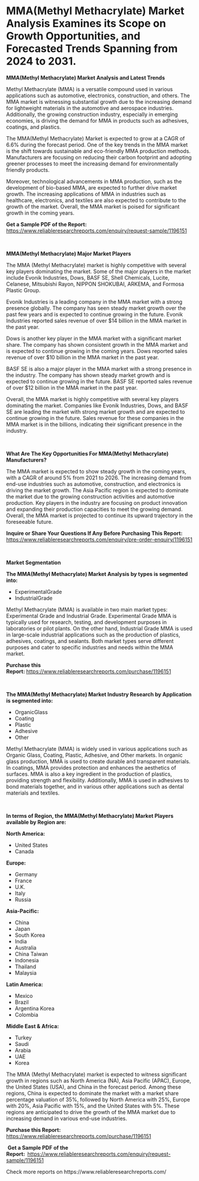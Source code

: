 <p><h1>MMA(Methyl Methacrylate) Market Analysis Examines its Scope on Growth Opportunities, and Forecasted Trends Spanning from 2024 to 2031.</h1></p><p><strong>MMA(Methyl Methacrylate) Market Analysis and Latest Trends</strong></p>
<p><p>Methyl Methacrylate (MMA) is a versatile compound used in various applications such as automotive, electronics, construction, and others. The MMA market is witnessing substantial growth due to the increasing demand for lightweight materials in the automotive and aerospace industries. Additionally, the growing construction industry, especially in emerging economies, is driving the demand for MMA in products such as adhesives, coatings, and plastics.</p><p>The MMA(Methyl Methacrylate) Market is expected to grow at a CAGR of 6.6% during the forecast period. One of the key trends in the MMA market is the shift towards sustainable and eco-friendly MMA production methods. Manufacturers are focusing on reducing their carbon footprint and adopting greener processes to meet the increasing demand for environmentally friendly products.</p><p>Moreover, technological advancements in MMA production, such as the development of bio-based MMA, are expected to further drive market growth. The increasing applications of MMA in industries such as healthcare, electronics, and textiles are also expected to contribute to the growth of the market. Overall, the MMA market is poised for significant growth in the coming years.</p></p>
<p><strong>Get a Sample PDF of the Report:&nbsp;</strong> <a href="https://www.reliableresearchreports.com/enquiry/request-sample/1196151">https://www.reliableresearchreports.com/enquiry/request-sample/1196151</a></p>
<p>&nbsp;</p>
<p><strong>MMA(Methyl Methacrylate) Major Market Players</strong></p>
<p><p>The MMA (Methyl Methacrylate) market is highly competitive with several key players dominating the market. Some of the major players in the market include Evonik Industries, Dows, BASF SE, Shell Chemicals, Lucite, Celanese, Mitsubishi Rayon, NIPPON SHOKUBAI, ARKEMA, and Formosa Plastic Group.</p><p>Evonik Industries is a leading company in the MMA market with a strong presence globally. The company has seen steady market growth over the past few years and is expected to continue growing in the future. Evonik Industries reported sales revenue of over $14 billion in the MMA market in the past year.</p><p>Dows is another key player in the MMA market with a significant market share. The company has shown consistent growth in the MMA market and is expected to continue growing in the coming years. Dows reported sales revenue of over $10 billion in the MMA market in the past year.</p><p>BASF SE is also a major player in the MMA market with a strong presence in the industry. The company has shown steady market growth and is expected to continue growing in the future. BASF SE reported sales revenue of over $12 billion in the MMA market in the past year.</p><p>Overall, the MMA market is highly competitive with several key players dominating the market. Companies like Evonik Industries, Dows, and BASF SE are leading the market with strong market growth and are expected to continue growing in the future. Sales revenue for these companies in the MMA market is in the billions, indicating their significant presence in the industry.</p></p>
<p>&nbsp;</p>
<p><strong>What Are The Key Opportunities For MMA(Methyl Methacrylate) Manufacturers?</strong></p>
<p><p>The MMA market is expected to show steady growth in the coming years, with a CAGR of around 5% from 2021 to 2026. The increasing demand from end-use industries such as automotive, construction, and electronics is driving the market growth. The Asia Pacific region is expected to dominate the market due to the growing construction activities and automotive production. Key players in the industry are focusing on product innovation and expanding their production capacities to meet the growing demand. Overall, the MMA market is projected to continue its upward trajectory in the foreseeable future.</p></p>
<p><strong>Inquire or Share Your Questions If Any Before Purchasing This Report:</strong> <a href="https://www.reliableresearchreports.com/enquiry/pre-order-enquiry/1196151">https://www.reliableresearchreports.com/enquiry/pre-order-enquiry/1196151</a></p>
<p>&nbsp;</p>
<p><strong>Market Segmentation</strong></p>
<p><strong>The MMA(Methyl Methacrylate) Market Analysis by types is segmented into:</strong></p>
<p><ul><li>ExperimentalGrade</li><li>IndustrialGrade</li></ul></p>
<p><p>Methyl Methacrylate (MMA) is available in two main market types: Experimental Grade and Industrial Grade. Experimental Grade MMA is typically used for research, testing, and development purposes in laboratories or pilot plants. On the other hand, Industrial Grade MMA is used in large-scale industrial applications such as the production of plastics, adhesives, coatings, and sealants. Both market types serve different purposes and cater to specific industries and needs within the MMA market.</p></p>
<p><strong>Purchase this Report:&nbsp;</strong><a href="https://www.reliableresearchreports.com/purchase/1196151">https://www.reliableresearchreports.com/purchase/1196151</a></p>
<p>&nbsp;</p>
<p><strong>The MMA(Methyl Methacrylate) Market Industry Research by Application is segmented into:</strong></p>
<p><ul><li>OrganicGlass</li><li>Coating</li><li>Plastic</li><li>Adhesive</li><li>Other</li></ul></p>
<p><p>Methyl Methacrylate (MMA) is widely used in various applications such as Organic Glass, Coating, Plastic, Adhesive, and Other markets. In organic glass production, MMA is used to create durable and transparent materials. In coatings, MMA provides protection and enhances the aesthetics of surfaces. MMA is also a key ingredient in the production of plastics, providing strength and flexibility. Additionally, MMA is used in adhesives to bond materials together, and in various other applications such as dental materials and textiles.</p></p>
<p>&nbsp;</p>
<p><strong>In terms of Region, the MMA(Methyl Methacrylate) Market Players available by Region are:</strong></p>
<p>
    <p> <strong> North America: </strong>
        <ul>
            <li>United States</li>
            <li>Canada</li>
        </ul>
        </p> 
    <p> <strong> Europe: </strong>
        <ul>
            <li>Germany</li>
            <li>France</li>
            <li>U.K.</li>
            <li>Italy</li>
            <li>Russia</li>
        </ul>
        </p> 
    <p> <strong> Asia-Pacific: </strong>
        <ul>
            <li>China</li>
            <li>Japan</li>
            <li>South Korea</li>
            <li>India</li>
            <li>Australia</li>
            <li>China Taiwan</li>
            <li>Indonesia</li>
            <li>Thailand</li>
            <li>Malaysia</li>
        </ul>
        </p> 
    <p> <strong> Latin America: </strong>
        <ul>
            <li>Mexico</li>
            <li>Brazil</li>
            <li>Argentina Korea</li>
            <li>Colombia</li>
        </ul>
        </p> 
    <p> <strong> Middle East & Africa: </strong>
        <ul>
            <li>Turkey</li>
            <li>Saudi</li>
            <li>Arabia</li>
            <li>UAE</li>
            <li>Korea</li>
        </ul>
    </p>
    </p>
<p><p>The MMA (Methyl Methacrylate) market is expected to witness significant growth in regions such as North America (NA), Asia Pacific (APAC), Europe, the United States (USA), and China in the forecast period. Among these regions, China is expected to dominate the market with a market share percentage valuation of 35%, followed by North America with 25%, Europe with 20%, Asia Pacific with 15%, and the United States with 5%. These regions are anticipated to drive the growth of the MMA market due to increasing demand in various end-use industries.</p></p>
<p><strong>Purchase this Report: </strong><a href="https://www.reliableresearchreports.com/purchase/1196151">https://www.reliableresearchreports.com/purchase/1196151</a></p>
<p>&nbsp;<strong>Get a Sample PDF of the Report:&nbsp;&nbsp;</strong><a href="https://www.reliableresearchreports.com/enquiry/request-sample/1196151">https://www.reliableresearchreports.com/enquiry/request-sample/1196151</a></p>
<p><strong></strong></p>
<p>Check more reports on https://www.reliableresearchreports.com/</p>